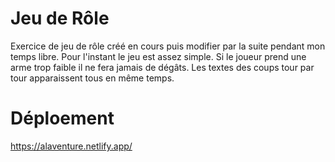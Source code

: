 # Jeu de Rôle 
Exercice de jeu de rôle créé en cours puis modifier par la suite pendant mon temps libre.
Pour l'instant le jeu est assez simple. Si le joueur prend une arme trop faible il ne fera jamais de dégâts.
Les textes des coups tour par tour apparaissent tous en même temps. 



# Déploement 
https://alaventure.netlify.app/
